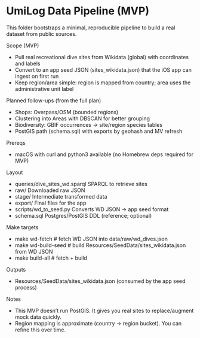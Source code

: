 # UmiLog Data Pipeline (MVP)

This folder bootstraps a minimal, reproducible pipeline to build a real dataset from public sources.

Scope (MVP)
- Pull real recreational dive sites from Wikidata (global) with coordinates and labels
- Convert to an app seed JSON (sites_wikidata.json) that the iOS app can ingest on first run
- Keep region/area simple: region is mapped from country; area uses the administrative unit label

Planned follow-ups (from the full plan)
- Shops: Overpass/OSM (bounded regions)
- Clustering into Areas with DBSCAN for better grouping
- Biodiversity: GBIF occurrences -> site/region species tables
- PostGIS path (schema.sql) with exports by geohash and MV refresh

Prereqs
- macOS with curl and python3 available (no Homebrew deps required for MVP)

Layout
- queries/dive_sites_wd.sparql  SPARQL to retrieve sites
- raw/                         Downloaded raw JSON
- stage/                       Intermediate transformed data
- export/                      Final files for the app
- scripts/wd_to_seed.py        Converts WD JSON → app seed format
- schema.sql                   Postgres/PostGIS DDL (reference; optional)

Make targets
- make wd-fetch           # fetch WD JSON into data/raw/wd_dives.json
- make wd-build-seed      # build Resources/SeedData/sites_wikidata.json from WD JSON
- make build-all          # fetch + build

Outputs
- Resources/SeedData/sites_wikidata.json (consumed by the app seed process)

Notes
- This MVP doesn’t run PostGIS. It gives you real sites to replace/augment mock data quickly.
- Region mapping is approximate (country → region bucket). You can refine this over time.

